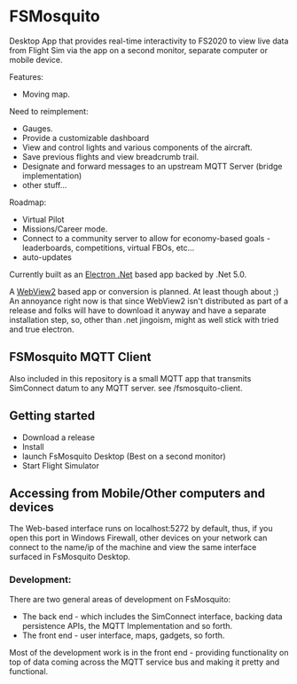 # FSMosquito

Desktop App that provides real-time interactivity to FS2020 to view live data from Flight Sim via the app on a second monitor, separate computer or mobile device.

Features:
 - Moving map.

Need to reimplement:
 - Gauges.
 - Provide a customizable dashboard
 - View and control lights and various components of the aircraft.
 - Save previous flights and view breadcrumb trail.
 - Designate and forward messages to an upstream MQTT Server (bridge implementation)
 - other stuff...

Roadmap:
 - Virtual Pilot
 - Missions/Career mode.
 - Connect to a community server to allow for economy-based goals - leaderboards, competitions, virtual FBOs, etc... 
 - auto-updates

Currently built as an [Electron .Net](https://github.com/ElectronNET/Electron.NET) based app backed by .Net 5.0.

A [WebView2](https://docs.microsoft.com/en-us/microsoft-edge/webview2/) based app or conversion is planned. At least though about ;)
An annoyance right now is that since WebView2 isn't distributed as part of a release and folks will have to download it anyway and have a separate installation step, so,
other than .net jingoism, might as well stick with tried and true electron.

## FSMosquito MQTT Client

Also included in this repository is a small MQTT app that transmits SimConnect datum to any MQTT server. see /fsmosquito-client.

## Getting started

- Download a release
- Install
- launch FsMosquito Desktop (Best on a second monitor)
- Start Flight Simulator

## Accessing from Mobile/Other computers and devices

The Web-based interface runs on localhost:5272 by default, thus, if you open this port in Windows Firewall, other devices on your network can connect to the name/ip of the machine and view the same interface surfaced in FsMosquito Desktop.

### Development:

There are two general areas of development on FsMosquito:

 - The back end - which includes the SimConnect interface, backing data persistence APIs, the MQTT Implementation and so forth.
 - The front end - user interface, maps, gadgets, so forth.

Most of the development work is in the front end - providing functionality on top of data coming across the MQTT service bus and making it pretty and functional.
